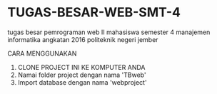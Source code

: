 # TUGAS-BESAR-WEB-SMT-4
tugas besar pemrograman web II mahasiswa semester 4 manajemen informatika angkatan 2016 politeknik negeri jember

CARA MENGGUNAKAN

1. CLONE PROJECT INI KE KOMPUTER ANDA
2. Namai folder project dengan nama 'TBweb'
3. Import database dengan nama 'webproject'

